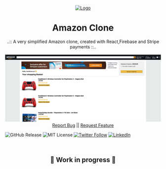 <br />
<p align="center">
  <a href="https://github.com/Elldrigar">
    <img src="https://gawron.me/gawronLogo.png" alt="Logo" width="100">
  </a>

  <h1 align="center">Amazon Clone</h1>

  <p align="center">
    ..:: A very simplified Amazon clone, created with React,Firebase and Stripe payments ::..
    <br />
    <br />
    <a href="https://clone-febbe.web.app/">
    <img src="app_screen_01.png" alt="Logo" >
    </a>
    <br />
    <a href="https://github.com/Elldrigar/amazon-clone/issues">Report Bug</a>
    ||
    <a href="https://github.com/Elldrigar/amazon-clone/issues">Request Feature</a>
  </p>

![GitHub Release][github-url]
![MIT License][mit-license-image]
[![Twitter Follow][twitterbadge-url]][twitter-url]
[![LinkedIn][linkedin-shield]][linkedin-url]

<br>
<h2 align="center"> 🚧 Work in progress 🚧 </h2>
<br>

[github-url]: https://badgen.net/github/release/Elldrigar/amazon-clone?icon=github
[mit-license-image]: https://badgen.net/badge/license/MIT/blue
[twitterbadge-url]: https://badgen.net/twitter/follow/Elldrigar?icon=twitter
[twitter-url]: https://twitter.com/Elldrigar
[linkedin-shield]: https://img.shields.io/badge/-LinkedIn-black.svg?style=flat-square&logo=linkedin&colorB=555
[linkedin-url]: https://www.linkedin.com/in/artur-gawron-41bb40138/
